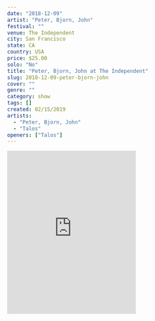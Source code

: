 ```yaml
---
date: "2018-12-09"
artist: "Peter, Bjorn, John"
festival: ""
venue: The Independent
city: San Francisco
state: CA
country: USA
price: $25.00
solo: "No"
title: "Peter, Bjorn, John at The Independent"
slug: 2018-12-09-peter-bjorn-john
cover: ""
genre: ""
category: show
tags: []
created: 02/15/2019
artists:
  - "Peter, Bjorn, John"
  - "Talos"
openers: ["Talos"]
---
```


<iframe src="https://open.spotify.com/embed/user/pmocampo/playlist/5AjXh9KbnkTQsZsFOgmytY" width="300" height="380" frameborder="0" allowtransparency="true" allow="encrypted-media"></iframe>
